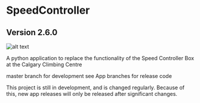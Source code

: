 # SpeedController
## Version 2.6.0
![alt text](https://github.com/Quantum158/SpeedController/blob/master/modules/Resources/Icon2.ico "Speed Controller")

A python application to replace the functionality of the Speed Controller Box at the Calgary Climbing Centre

master branch for development
see App branches for release code


This project is still in development, and is changed regularly. Because of this, new app releases will only be released after significant changes.


